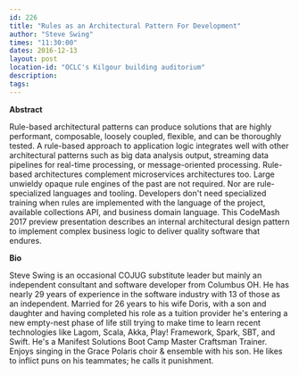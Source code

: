 ```yaml
---
id: 226
title: "Rules as an Architectural Pattern For Development"
author: "Steve Swing"
times: "11:30:00"
dates: 2016-12-13
layout: post
location-id: "OCLC's Kilgour building auditorium"  
description: 
tags: 
---
```

 **Abstract**

Rule-based architectural patterns can produce solutions that are highly performant, composable, loosely coupled, flexible, and can be thoroughly tested. A rule-based approach to application logic integrates well with other architectural patterns such as big data analysis output, streaming data pipelines for real-time processing, or message-oriented processing. Rule-based architectures complement microservices architectures too. Large unwieldy opaque rule engines of the past are not required. Nor are rule-specialized languages and tooling. Developers don't need specialized training when rules are implemented with the language of the project, available collections API, and business domain language. This CodeMash 2017 preview presentation describes an internal architectural design pattern to implement complex business logic to deliver quality software that endures.  

**Bio**

Steve Swing is an occasional COJUG substitute leader but mainly an independent consultant and software developer from Columbus OH. He has nearly 29 years of experience in the software industry with 13 of those as an independent. Married for 26 years to his wife Doris, with a son and daughter and having completed his role as a tuition provider he's entering a new empty-nest phase of life still trying to make time to learn recent technologies like Lagom, Scala, Akka, Play! Framework, Spark, SBT, and Swift. He's a Manifest Solutions Boot Camp Master Craftsman Trainer. Enjoys singing in the Grace Polaris choir & ensemble with his son. He likes to inflict puns on his teammates; he calls it punishment.

